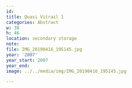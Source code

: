 ```yaml
---
id:
title: Quasi Vitrail 1
categories: Abstract
w: 38
h: 46
location: secondary storage
note:
file: IMG_20190416_195145.jpg
year: '2007'
year_start: 2007
year_end:
image: ../../media/img/IMG_20190416_195145.jpg

---
```


